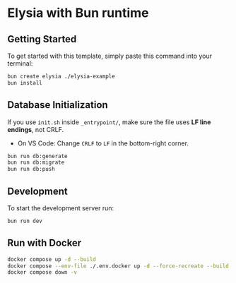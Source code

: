# Elysia with Bun runtime

## Getting Started

To get started with this template, simply paste this command into your terminal:

```bash
bun create elysia ./elysia-example
bun install
```

## Database Initialization

If you use `init.sh` inside `_entrypoint/`, make sure the file uses **LF line endings**, not CRLF.

- On VS Code: Change `CRLF` to `LF` in the bottom-right corner.

```bash
bun run db:generate
bun run db:migrate
bun run db:push
```

## Development

To start the development server run:

```bash
bun run dev
```

## Run with Docker

```bash
docker compose up -d --build
docker compose --env-file ./.env.docker up -d --force-recreate --build
docker compose down -v
```

